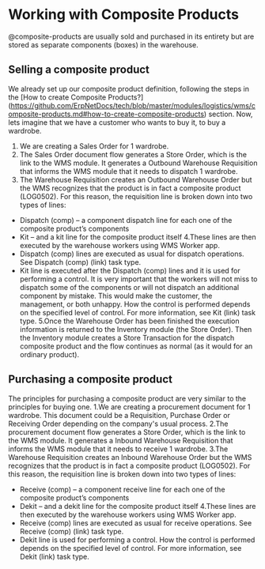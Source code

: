 # Working with Composite Products
@composite-products are usually sold and purchased in its entirety but are stored as separate components (boxes) in the warehouse.

## Selling a composite product
We already set up our composite product definition, following the steps in the [How to create Composite Products?] (https://github.com/ErpNetDocs/tech/blob/master/modules/logistics/wms/composite-products.md#how-to-create-composite-products) section.
Now, lets imagine that we have a customer who wants to buy it, to buy a wardrobe.
1.	We are creating a Sales Order for 1 wardrobe.
2.	The Sales Order document flow generates a Store Order, which is the link to the WMS module. It generates a Outbound Warehouse Requisition that informs the WMS module that it needs to dispatch 1 wardrobe.
3.	The Warehouse Requisition creates an Outbound Warehouse Order but the WMS recognizes that the product is in fact a composite product (LOG0502).  For this reason, the requisition line is broken down into two types of lines:
-	Dispatch (comp) – a component dispatch line for each one of the composite product’s components
-	Kit – and a kit line for the composite product itself
4.These lines are then executed by the warehouse workers using WMS Worker app.
- Dispatch (comp) lines are executed as usual for dispatch operations. See Dispatch (comp) (link) task type.
- Kit line is executed after the Dispatch (comp) lines and it is used for performing a control. 
It is very important that the workers will not miss to dispatch some of the components or will not dispatch an additional component by mistake. This would make the customer, the management, or both unhappy.
How the control is performed depends on the specified level of control. For more information, see Kit (link) task type.
5.Once the Warehouse Order has been finished the execution information is returned to the Inventory module (the Store Order). Then the Inventory module creates a Store Transaction for the dispatch composite product and the flow continues as normal (as it would for an ordinary product).

## Purchasing a composite product
The principles for purchasing a composite product are very similar to the principles for buying one.
1.We are creating a procurement document for 1 wardrobe. This document could be a Requisition, Purchase Order or Receiving Order depending on the company's usual process.
2.The procurement document flow generates a Store Order, which is the link to the WMS module. It generates a Inbound Warehouse Requisition that informs the WMS module that it needs to receive 1 wardrobe.
3.The Warehouse Requisition creates an Inbound Warehouse Order but the WMS recognizes that the product is in fact a composite product (LOG0502).  For this reason, the requisition line is broken down into two types of lines:
-	Receive (comp) – a component receive line for each one of the composite product’s components
-	Dekit – and a dekit line for the composite product itself
4.These lines are then executed by the warehouse workers using WMS Worker app.
- Receive (comp) lines are executed as usual for receive operations. See Receive (comp) (link) task type.
- Dekit line is used for performing a control. How the control is performed depends on the specified level of control. For more information, see Dekit (link) task type.





